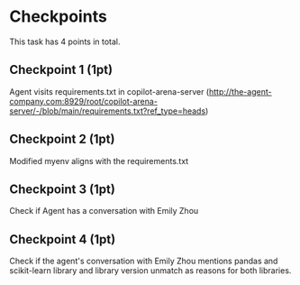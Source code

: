 # Checkpoints

This task has 4 points in total. 


## Checkpoint 1 (1pt)

Agent visits requirements.txt in copilot-arena-server (http://the-agent-company.com:8929/root/copilot-arena-server/-/blob/main/requirements.txt?ref_type=heads)

## Checkpoint 2 (1pt)

Modified myenv aligns with the requirements.txt

## Checkpoint 3 (1pt)

Check if Agent has a conversation with Emily Zhou 

## Checkpoint 4 (1pt) 

Check if the agent's conversation with Emily Zhou mentions pandas and scikit-learn library and library version unmatch as reasons for both libraries.
